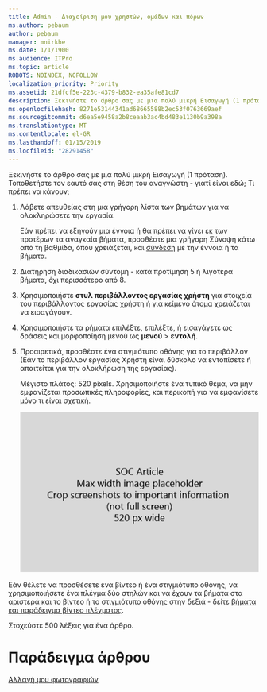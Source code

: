 ```yaml
---
title: Admin - Διαχείριση μου χρηστών, ομάδων και πόρων
ms.author: pebaum
author: pebaum
manager: mnirkhe
ms.date: 1/1/1900
ms.audience: ITPro
ms.topic: article
ROBOTS: NOINDEX, NOFOLLOW
localization_priority: Priority
ms.assetid: 21dfcf5e-223c-4379-b832-ea35afe81cd7
description: Ξεκινήστε το άρθρο σας με μια πολύ μικρή Εισαγωγή (1 πρόταση). Τοποθετήστε τον εαυτό σας στη θέση του αναγνώστη - γιατί είναι εδώ; Τι πρέπει να κάνουν;
ms.openlocfilehash: 8271e53144341ad68665588b2ec53f0763669aef
ms.sourcegitcommit: d6ea5e9458a2b8ceaab3ac4bd483e1130b9a398a
ms.translationtype: MT
ms.contentlocale: el-GR
ms.lasthandoff: 01/15/2019
ms.locfileid: "28291458"
---
```

Ξεκινήστε το άρθρο σας με μια πολύ μικρή Εισαγωγή (1 πρόταση). Τοποθετήστε τον εαυτό σας στη θέση του αναγνώστη - γιατί είναι εδώ; Τι πρέπει να κάνουν; 
  
1. Λάβετε απευθείας στη μια γρήγορη λίστα των βημάτων για να ολοκληρώσετε την εργασία.
    
    Εάν πρέπει να εξηγούν μια έννοια ή θα πρέπει να γίνει εκ των προτέρων τα αναγκαία βήματα, προσθέστε μια γρήγορη Σύνοψη κάτω από τη βαθμίδα, όπου χρειάζεται, και [σύνδεση](https://support.office.com/article/f37e7984-cf03-4fde-92d3-82970d7e241b.aspx) με την έννοια ή τα βήματα. 
    
2. Διατήρηση διαδικασιών σύντομη - κατά προτίμηση 5 ή λιγότερα βήματα, όχι περισσότερο από 8.
    
3. Χρησιμοποιήστε **στυλ περιβάλλοντος εργασίας χρήστη** για στοιχεία του περιβάλλοντος εργασίας χρήστη ή για κείμενο άτομα χρειάζεται να εισαγάγουν. 
    
4. Χρησιμοποιήστε τα ρήματα επιλέξτε, επιλέξτε, ή εισαγάγετε ως δράσεις και μορφοποίηση μενού ως **μενού** \> **εντολή**.
    
5. Προαιρετικά, προσθέστε ένα στιγμιότυπο οθόνης για το περιβάλλον (Εάν το περιβάλλον εργασίας Χρήστη είναι δύσκολο να εντοπίσετε ή απαιτείται για την ολοκλήρωση της εργασίας).
    
    Μέγιστο πλάτος: 520 pixels. Χρησιμοποιήστε ένα τυπικό θέμα, να μην εμφανίζεται προσωπικές πληροφορίες, και περικοπή για να εμφανίσετε μόνο τι είναι σχετική. 
    
    ![Σύμβολο κράτησης θέσης - μέγιστο πλάτος για art άρθρο SOC είναι 520 pixel](media/7d43d3be-8658-4a5b-aa15-ed62a47a2b24.png)
  
Εάν θέλετε να προσθέσετε ένα βίντεο ή ένα στιγμιότυπο οθόνης, να χρησιμοποιήσετε ένα πλέγμα δύο στηλών και να έχουν τα βήματα στα αριστερά και το βίντεο ή το στιγμιότυπο οθόνης στην δεξιά - δείτε [βήματα και παράδειγμα βίντεο πλέγματος](https://support.office.com/article/14ce8e82-efa0-47f5-bb84-94f078db3dae.aspx). 
  
Στοχεύστε 500 λέξεις για ένα άρθρο.
  
# <a name="example-article"></a>Παράδειγμα άρθρου

[Αλλαγή μου φωτογραφιών](https://support.office.com/article/555376e0-1fca-49ba-8434-307a0525c767.aspx)
  

